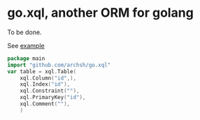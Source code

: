 go.xql, another ORM for golang 
==============================
To be done.


See [example](examples/xql_test.go)
```go
package main
import "github.com/archsh/go.xql"
var table = xql.Table(
	xql.Column("id",),
	xql.Index("id"),
	xql.Constraint(""),
	xql.PrimaryKey("id"),
	xql.Comment(""),
	)
```